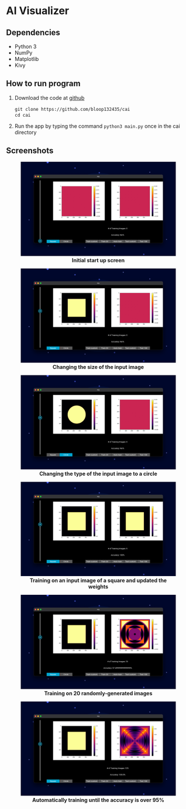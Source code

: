# AI Visualizer
## Dependencies
- Python 3
- NumPy
- Matplotlib
- Kivy
## How to run program
1. Download the code at [github](https://github.com/bloop132435/cai)
    ```
    git clone https://github.com/bloop132435/cai
    cd cai
    ```
2. Run the app by typing the command `python3 main.py` once in the cai directory
## Screenshots
<figure>
<img src="./pics/1 initial start.png" >
<figcaption align = "center"><b>Initial start up screen</b></figcaption>
</figure>
<figure>
<img src="./pics/2 changing input shapes.png" >
<figcaption align = "center"><b>Changing the size of the input image</b></figcaption>
</figure>
<figure>
<img src="./pics/3 changing input shapes to circle.png" >
<figcaption align = "center"><b>Changing the type of the input image to a circle</b></figcaption>
</figure>
<figure>
<img src="./pics/4 Training on custom image.png" >
<figcaption align = "center"><b>Training on an input image of a square and updated the weights</b></figcaption>
</figure>
<figure>
<img src="./pics/5 Training on 20 images.png" >
<figcaption align = "center"><b>Training on 20 randomly-generated images</b></figcaption>
</figure>
<figure>
<img src="./pics/6 auto training.png" >
<figcaption align = "center"><b>Automatically training until the accuracy is over 95%</b></figcaption>
</figure>
